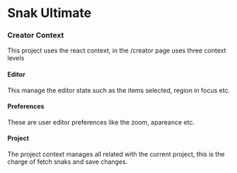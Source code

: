 # Snak Ultimate

### Creator Context

This project uses the react context, in the /creator page uses three context levels

#### Editor
This manage the editor state such as the items selected, region in focus etc.

#### Preferences
These are user editor preferences like the zoom, apareance etc.

#### Project
The project context manages all related with the current project, this is the charge of fetch snaks and save changes.